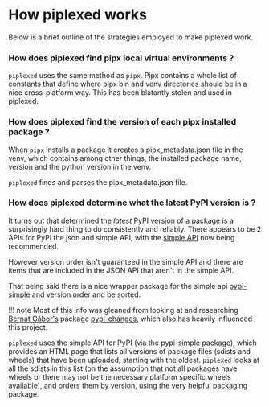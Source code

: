 # How piplexed works

Below is a brief outline of the strategies employed to make piplexed work.

### How does piplexed find pipx local virtual environments ?

`piplexed` uses the same method as `pipx`.
Pipx contains a whole list of constants that define where pipx bin and venv directories should be in a nice cross-platform way. This has been blatantly stolen and used in piplexed.

### How does piplexed find the version of each pipx installed package ?

When `pipx` installs a package it creates a pipx_metadata.json file in the venv, which contains among other things, the installed package name, version and the python version in the venv.

`piplexed` finds and parses the pipx_metadata.json file.

### How does piplexed determine what the latest PyPI version is ?

It turns out that determined the *latest* PyPI version of a package is a surprisingly hard thing to do consistently and reliably.
There appears to be 2 APIs for PyPI the json and simple API, with the [simple API](https://warehouse.pypa.io/api-reference/json.html) now being recommended.

However version order isn't guaranteed in the simple API and there are items that are included in the JSON API that aren't in the simple API.

That being said there is a nice wrapper package for the simple api [pypi-simple](https://github.com/jwodder/pypi-simple) and version order and be sorted.

!!! note
    Most of this info was gleaned from looking at and researching [Bernát Gábor's](https://github.com/gaborbernat) package [pypi-changes](https://github.com/gaborbernat/pypi_changes), which also has heavily influenced this project.

`piplexed` uses the simple API for PyPI (via the pypi-simple package), which provides an HTML page that lists all versions of package files (sdists and wheels) that have been uploaded, starting with the oldest. `piplexed` looks at all the sdists in this list (on the assumption that not all packages have wheels or there may not be the necessary platform specific wheels available), and orders them by version, using the very helpful [packaging](https://github.com/pypa/packaging) package.